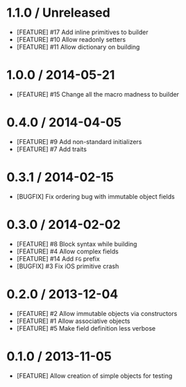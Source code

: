 # 1.1.0 / Unreleased

 * [FEATURE] #17 Add inline primitives to builder
 * [FEATURE] #10 Allow readonly setters
 * [FEATURE] #11 Allow dictionary on building

# 1.0.0 / 2014-05-21

 * [FEATURE] #15 Change all the macro madness to builder

# 0.4.0 / 2014-04-05

 * [FEATURE] #9 Add non-standard initializers
 * [FEATURE] #7 Add traits

# 0.3.1 / 2014-02-15

 * [BUGFIX] Fix ordering bug with immutable object fields

# 0.3.0 / 2014-02-02

 * [FEATURE] #8 Block syntax while building
 * [FEATURE] #4 Allow complex fields
 * [FEATURE] #14 Add `FG` prefix
 * [BUGFIX] #3 Fix iOS primitive crash

# 0.2.0 / 2013-12-04

 * [FEATURE] #2 Allow immutable objects via constructors
 * [FEATURE] #1 Allow associative objects
 * [FEATURE] #5 Make field definition less verbose

# 0.1.0 / 2013-11-05

 * [FEATURE] Allow creation of simple objects for testing

